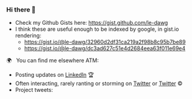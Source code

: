 ### Hi there 👋

- Check my Github Gists here: https://gist.github.com/le-dawg
- I think these are useful enough to be indexed by google, in gist.io rendering: 
  - https://gist.io/@le-dawg/32960d2df31ca219a2f98b8c95b7be89
  - https://gist.io/@le-dawg/dc3ad627c51e4d2684eea63f011e69e4

🌍 &nbsp; You can find me elsewhere ATM: 
<!--- Sharing what I learn at [Nucks.co](https://nucks.co) ✍️  -->
- Posting updates on [LinkedIn](https://linkedin.com/in/dhoracy) 🏆  
- Often interacting, rarely ranting or storming on [Twitter](https://twitter.com/https://twitter.com/0xdawg_) or [Twitter](https://twitter.com/https://twitter.com/d8adawg) ©  
- Project tweets: 

<!--


Here's a short history of what I've been working on the past few years:

**2017-2018**: I worked with a great team to give SMB's access to data like never before at [Grow.com](https://grow.com). <br/>
**2018-2020**: I co-founded a SaaS startup, [Unbird](https://unbird.com), and led a small team to create a tool for product managers to analyze feedback so they could know what to build, better understand their customers, and have data to back up their decisions. <br/>
**2020**: I'm working with an amazing team to build the world's best no-code platform—[Adalo](https://adalo.com). Check it out! <br/>

*And the best is yet to come.*

**le-dawg/le-dawg** is a ✨ _special_ ✨ repository because its `README.md` (this file) appears on your GitHub profile.

Here are some ideas to get you started:

- 🔭 I’m currently working on ...
- 🌱 I’m currently learning Agent-based Simulation and its relation ship with closed-form analytial models as known in Control Systems, (Deep) RL, Cybernetics, (Associative) Economics, 
- 👯 I’m looking to collaborate on ...
- 🤔 I’m looking for help with ...
- 💬 Ask me about TPM, Embodied Congition, Cognitive Science, VR, Machine Learning: , Design Thinking applied to Complex Systems Engineering, Programmable Economies and technical Neurohacking. Everything else is noise. 
- 📫 How to reach me: github@0xdawg.com
- 😄 Pronouns: dawg, always. If your religion forbids that, use "he/him/his". You asked...
- ⚡ Fun fact: ...
-->

